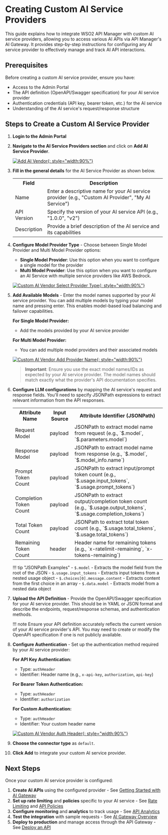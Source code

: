 # Creating Custom AI Service Providers

This guide explains how to integrate WSO2 API Manager with custom AI service providers, allowing you to access various AI APIs via API Manager's AI Gateway. It provides step-by-step instructions for configuring any AI service provider to effectively manage and track AI API interactions.

## Prerequisites

Before creating a custom AI service provider, ensure you have:

- Access to the Admin Portal
- The API definition (OpenAPI/Swagger specification) for your AI service provider
- Authentication credentials (API key, bearer token, etc.) for the AI service
- Understanding of the AI service's request/response structure

## Steps to Create a Custom AI Service Provider

1. **Login to the Admin Portal**
2. **Navigate to the AI Service Providers section** and click on **Add AI Service Provider**.

    [![Add AI Vendor]({{base_path}}/assets/img/learn/ai-gateway/custom-ai-vendor/add-ai-vendor.png){: style="width:90%"}]({{base_path}}/assets/img/learn/ai-gateway/custom-ai-vendor/add-ai-vendor.png)

3. **Fill in the general details** for the AI Service Provider as shown below.
    
    <table>
    <colgroup>
    <col />
    <col />
    <col />
    </colgroup>
    <tbody>
    <tr>
    <th colspan="2">Field</th>
    <th>Description</th>
    </tr>
    <tr>
    <td colspan="2">Name</td>
    <td>Enter a descriptive name for your AI service provider (e.g., "Custom AI Provider", "My AI Service")</td>
    </tr>
    <tr>
    <td colspan="2">API Version</td>
    <td>Specify the version of your AI service API (e.g., "1.0.0", "v2")</td>
    </tr>
    <tr>
    <td colspan="2">Description</td>
    <td>Provide a brief description of the AI service and its capabilities</td>
    </tr>
    </tbody>
    </table>

4. **Configure Model Provider Type** - Choose between Single Model Provider and Multi Model Provider options:

    - **Single Model Provider**: Use this option when you want to configure a single model for the provider
    - **Multi Model Provider**: Use this option when you want to configure an AI Service with multiple service providers like AWS Bedrock.

    [![Custom AI Vendor Select Provider Type]({{base_path}}/assets/img/learn/ai-gateway/custom-ai-vendor/custom-ai-vendor-select-provider-type.png){: style="width:90%"}]({{base_path}}/assets/img/learn/ai-gateway/custom-ai-vendor/custom-ai-vendor-select-provider-type.png)


5. **Add Available Models** - Enter the model names supported by your AI service provider. You can add multiple models by typing your model name and pressing enter. This enables model-based load balancing and failover capabilities.

    **For Single Model Provider:**
    - Add the models provided by your AI service provider

    **For Multi Model Provider:**
    - You can add multiple model providers and their associated models

    [![Custom AI Vendor Add Provider Name]({{base_path}}/assets/img/learn/ai-gateway/custom-ai-vendor/costom-ai-vendor-add-provider-name.png){: style="width:90%"}]({{base_path}}/assets/img/learn/ai-gateway/custom-ai-vendor/costom-ai-vendor-add-provider-name.png)

    > **Important**: Ensure you use the exact model names/IDs as expected by your AI service provider. The model names should match exactly what the provider's API documentation specifies.

5. **Configure LLM configurations** by mapping the AI service's request and response fields. You'll need to specify JSONPath expressions to extract relevant information from the API responses.

    <table>
    <colgroup>
    <col />
    <col />
    <col />
    </colgroup>
    <tbody>
    <tr>
    <th colspan="2">Attribute Name</th>
    <th colspan="2">Input Source </th>
    <th colspan="2">Attribute Identifier (JSONPath)</th>
    </tr>
    <tr>
    <td colspan="2">Request Model</td>
    <td colspan="2">payload</td>
    <td colspan="2">JSONPath to extract model name from request (e.g., `$.model`, `$.parameters.model`)</td>
    </tr>
    <tr>
    <td colspan="2">Response Model</td>
    <td colspan="2">payload</td>
    <td colspan="2">JSONPath to extract model name from response (e.g., `$.model`, `$.model_info.name`)</td>
    </tr>
    <tr>
    <td colspan="2">Prompt Token Count</td>
    <td colspan="2">payload</td>
    <td colspan="2">JSONPath to extract input/prompt token count (e.g., `$.usage.input_tokens`, `$.usage.prompt_tokens`)</td>
    </tr>
    <tr>
    <td colspan="2">Completion Token Count</td>
    <td colspan="2">payload</td>
    <td colspan="2">JSONPath to extract output/completion token count (e.g., `$.usage.output_tokens`, `$.usage.completion_tokens`)</td>
    </tr>
    <tr>
    <td colspan="2">Total Token Count</td>
    <td colspan="2">payload</td>
    <td colspan="2">JSONPath to extract total token count (e.g., `$.usage.total_tokens`, `$.usage.total_tokens`)</td>
    </tr>
    <tr>
    <td colspan="2">Remaining Token Count</td>
    <td colspan="2">header</td>
    <td colspan="2">Header name for remaining tokens (e.g., `x-ratelimit-remaining`, `x-tokens-remaining`)</td>
    </tr>
    </tbody>
    </table>

    !!! tip "JSONPath Examples"
        - `$.model` - Extracts the model field from the root of the JSON
        - `$.usage.input_tokens` - Extracts input tokens from a nested usage object
        - `$.choices[0].message.content` - Extracts content from the first choice in an array
        - `$.data.model` - Extracts model from a nested data object

6. **Upload the API Definition** - Provide the OpenAPI/Swagger specification for your AI service provider. This should be in YAML or JSON format and describe the endpoints, request/response schemas, and authentication methods.

    !!! note
         Ensure your API definition accurately reflects the current version of your AI service provider's API. You may need to create or modify the OpenAPI specification if one is not publicly available.

7. **Configure Authentication** - Set up the authentication method required by your AI service provider:

    **For API Key Authentication:**
    - Type: `authHeader`
    - Identifier: Header name (e.g., `x-api-key`, `authorization`, `api-key`)

    **For Bearer Token Authentication:**
    - Type: `authHeader`
    - Identifier: `authorization`

    **For Custom Authentication:**
    - Type: `authHeader`
    - Identifier: Your custom header name

    [![Custom AI Vendor Auth Header]({{base_path}}/assets/img/learn/ai-gateway/custom-ai-vendor/auth-header.png){: style="width:90%"}]({{base_path}}/assets/img/learn/ai-gateway/custom-ai-vendor/auth-header.png)

8. **Choose the connector type** as `default`.


9. **Click Add** to integrate your custom AI service provider.

## Next Steps

Once your custom AI service provider is configured:

1. **Create AI APIs** using the configured provider - See [Getting Started with AI Gateway]({{base_path}}/ai-gateway/getting-started-with-ai-gateway/)
2. **Set up rate limiting** and **policies** specific to your AI service - See [Rate Limiting]({{base_path}}/ai-gateway/rate-limiting/) and [API Policies]({{base_path}}/design/api-policies/overview/)
3. **Configure monitoring** and **analytics** to track usage - See [API Analytics]({{base_path}}/api-analytics/choreo-analytics/api-analytics-architecture/)
4. **Test the integration** with sample requests - See [AI Gateway Overview]({{base_path}}/ai-gateway/overview/)
5. **Deploy to production** and manage access through the API Gateway - See [Deploy an API]({{base_path}}/deploy-and-publish/deploy-on-gateway/deploy-api/deploy-an-api/)

